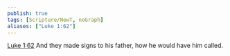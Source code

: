 ```yaml
---
publish: true
tags: [Scripture/NewT, noGraph]
aliases: ["Luke 1:62"]
---
```

[Luke 1:62](https://churchofjesuschrist.org/study/scriptures/nt/luke/1?lang=eng&id=p62#p62) And they made signs to his father, how he would have him called.
